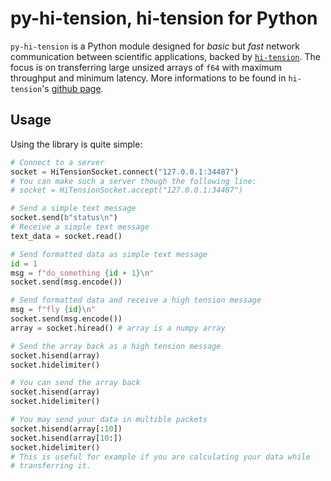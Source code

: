 # py-hi-tension, hi-tension for Python

`py-hi-tension` is a Python module designed for *basic* but *fast* network
communication between scientific applications, backed by
[`hi-tension`](https://github.com/gggto/hi-tension). The focus is on
transferring large unsized arrays of `f64` with maximum throughput and minimum
latency. More informations to be found in `hi-tension`'s [github
page](https://github.com/gggto/hi-tension).

## Usage

Using the library is quite simple:
```python
# Connect to a server
socket = HiTensionSocket.connect("127.0.0.1:34487")
# You can make such a server though the following line:
# socket = HiTensionSocket.accept("127.0.0.1:34487")

# Send a simple text message
socket.send(b"status\n")
# Receive a simple text message
text_data = socket.read()

# Send formatted data as simple text message
id = 1
msg = f"do_something {id + 1}\n"
socket.send(msg.encode())

# Send formatted data and receive a high tension message
msg = f"fly {id}\n"
socket.send(msg.encode())
array = socket.hiread() # array is a numpy array

# Send the array back as a high tension message
socket.hisend(array)
socket.hidelimiter()

# You can send the array back
socket.hisend(array)
socket.hidelimiter()

# You may send your data in multible packets
socket.hisend(array[:10])
socket.hisend(array[10:])
socket.hidelimiter()
# This is useful for example if you are calculating your data while
# transferring it.
```
